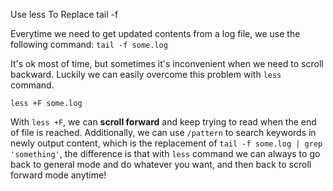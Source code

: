 Use less To Replace tail -f

Everytime we need to get updated contents from a log file, we use the following command: `tail -f some.log`

It's ok most of time, but sometimes it's inconvenient when we need to scroll backward. Luckily we can easily overcome this problem with `less` command.

```
less +F some.log
```

With `less +F`, we can **scroll forward** and keep trying to read when the end of file is reached. Additionally, we can use `/pattern` to search keywords in newly output content, which is the replacement of `tail -f some.log | grep 'something'`, the difference is that with `less` command we can always to go back to general mode and do whatever you want, and then back to scroll forward mode anytime!
